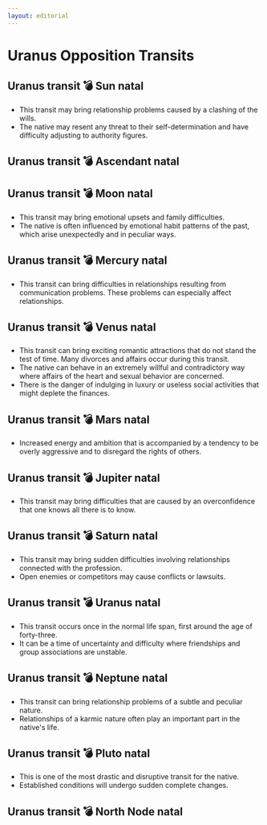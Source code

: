 ```yaml
---
layout: editorial
---
```


# Uranus Opposition Transits

## Uranus transit 💣 Sun natal

* This transit may bring relationship problems caused by a clashing of the wills.&#x20;
* The native may resent any threat to their self-determination and have difficulty adjusting to authority figures.

## Uranus transit 💣 Ascendant natal

## Uranus transit 💣 Moon natal

* This transit may bring emotional upsets and family difficulties.
* The native is often influenced by emotional habit patterns of the past, which arise unexpectedly and in peculiar ways.

## Uranus transit 💣 Mercury natal

* This transit can bring difficulties in relationships resulting from communication problems. These problems can especially affect relationships.

## Uranus transit 💣 Venus natal

* This transit can bring exciting romantic attractions that do not stand the test of time. Many divorces and affairs occur during this transit.
* The native can behave in an extremely willful and contradictory way where affairs of the heart and sexual behavior are concerned.
* There is the danger of indulging in luxury or useless social activities that might deplete the finances.

## Uranus transit 💣 Mars natal

* Increased energy and ambition that is accompanied by a tendency to be overly aggressive and to disregard the rights of others.

## Uranus transit 💣 Jupiter natal

* This transit may bring difficulties that are caused by an overconfidence that one knows all there is to know.

## Uranus transit 💣 Saturn natal

* This transit may bring sudden difficulties involving relationships connected with the profession.
* Open enemies or competitors may cause conflicts or lawsuits.

## Uranus transit 💣 Uranus natal

* This transit occurs once in the normal life span, first around the age of forty-three.
* It can be a time of uncertainty and difficulty where friendships and group associations are unstable.

## Uranus transit 💣 Neptune natal

* This transit can bring relationship problems of a subtle and peculiar nature.&#x20;
* Relationships of a karmic nature often play an important part in the native's life.

## Uranus transit 💣 Pluto natal

* This is one of the most drastic and disruptive transit for the native.&#x20;
* Established conditions will undergo sudden complete changes.

## Uranus transit 💣 North Node natal
